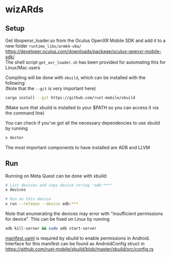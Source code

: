 # wizARds

## Setup
Get libopenxr_loader.so from the Oculus OpenXR Mobile SDK and add it to a new folder `runtime_libs/arm64-v8a/`
https://developer.oculus.com/downloads/package/oculus-openxr-mobile-sdk/ \
The shell script `get_oxr_loader.sh` has been provided for automating this for Linux/Mac users

Compiling will be done with `xbuild`, which can be installed with the following: \
(Note that the `--git` is very important here)
```sh
cargo install --git https://github.com/rust-mobile/xbuild
```
(Make sure that xbuild is installed to your $PATH so you can access it via the command line)

You can check if you've got all the necessary dependencies to use xbuild by running
```sh
x doctor
```
The most important components to have installed are ADB and LLVM

## Run
Running on Meta Quest can be done with xbuild:
```sh
# List devices and copy device string "adb:***"
x devices

# Run on this device
x run --release --device adb:***
```
Note that enumerating the devices may error with "insufficient permissions for device". This can be fixed on Linux by running 
```sh
adb kill-server && sudo adb start-server
```

[manifest.yaml](./manifest.yaml) is required by xbuild to enable permissions in Android.
Interface for this manifest can be found as AndroidConfig struct in https://github.com/rust-mobile/xbuild/blob/master/xbuild/src/config.rs
